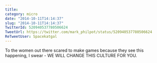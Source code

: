```yaml
---
title: 
category: micro
date: "2014-10-11T14:14:37"
slug: "2014-10-11T14:14:37"
TwitterId: 520940537780506624
TweetUrl: https://twitter.com/mark_philpot/status/520940537780506624
ReTweetUser: Spacekatgal
---
```


<i class="fa fa-retweet" aria-hidden="true"></i> To the women out there scared to make games because they see this happening, I swear - WE WILL CHANGE THIS CULTURE FOR YOU.